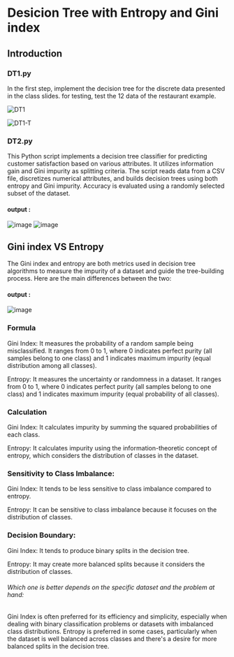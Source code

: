 # Desicion Tree with Entropy and Gini index

## Introduction
### DT1.py
In the first step, implement the decision tree for the discrete data presented in the class slides. for testing, test the 12 data of the restaurant example.

![DT1](https://github.com/TheSalimi/Artificial-Inteligence/assets/108394058/99872b4e-017e-436f-b775-273563c80e76)

![DT1-T](https://github.com/TheSalimi/Artificial-Inteligence/assets/108394058/20f0d29e-ef95-4941-952a-da69c8e8760f)

### DT2.py
This Python script implements a decision tree classifier for predicting customer satisfaction based on various attributes. It utilizes information gain and Gini impurity as splitting criteria. The script reads data from a CSV file, discretizes numerical attributes, and builds decision trees using both entropy and Gini impurity. Accuracy is evaluated using a randomly selected subset of the dataset.

#### output : 
![image](https://github.com/TheSalimi/Artificial-Inteligence/assets/108394058/3da20e90-11df-4a43-bb9e-73626bf1f69f)
![image](https://github.com/TheSalimi/Artificial-Inteligence/assets/108394058/dfa19342-b544-4567-b4e8-65ba3d7b116f)


## Gini index VS Entropy
The Gini index and entropy are both metrics used in decision tree algorithms to measure the impurity of a dataset and guide the tree-building process. Here are the main differences between the two:

#### output : 
![image](https://github.com/TheSalimi/Artificial-Inteligence/assets/108394058/3af0e360-7856-4a10-9a46-69c1111e1edd)

### Formula
Gini Index: It measures the probability of a random sample being misclassified. It ranges from 0 to 1, where 0 indicates perfect purity (all samples belong to one class) and 1 indicates maximum impurity (equal distribution among all classes).

Entropy: It measures the uncertainty or randomness in a dataset. It ranges from 0 to 1, where 0 indicates perfect purity (all samples belong to one class) and 1 indicates maximum impurity (equal probability of all classes).

### Calculation
Gini Index: It calculates impurity by summing the squared probabilities of each class.

Entropy: It calculates impurity using the information-theoretic concept of entropy, which considers the distribution of classes in the dataset.

### Sensitivity to Class Imbalance:
Gini Index: It tends to be less sensitive to class imbalance compared to entropy.

Entropy: It can be sensitive to class imbalance because it focuses on the distribution of classes.

### Decision Boundary:
Gini Index: It tends to produce binary splits in the decision tree.

Entropy: It may create more balanced splits because it considers the distribution of classes.

###### Which one is better depends on the specific dataset and the problem at hand:

Gini Index is often preferred for its efficiency and simplicity, especially when dealing with binary classification problems or datasets with imbalanced class distributions.
Entropy is preferred in some cases, particularly when the dataset is well balanced across classes and there's a desire for more balanced splits in the decision tree.
